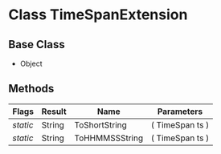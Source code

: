 # Class TimeSpanExtension
## Base Class
- Object
## Methods
Flags|Result|Name|Parameters
-|-|-|-
*static*|String|ToShortString|( TimeSpan ts )
*static*|String|ToHHMMSSString|( TimeSpan ts )
